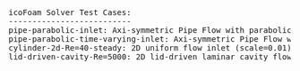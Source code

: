 <pre>
icoFoam Solver Test Cases:
--------------------------
pipe-parabolic-inlet: Axi-symmetric Pipe Flow with parabolic velocity inlet
pipe-parabolic-time-varying-inlet: Axi-symmetric Pipe Flow with parabolic velocity inlet with oscillation in time
cylinder-2d-Re=40-steady: 2D uniform flow inlet (scale=0.01) for Re = 40 with clustering over cylinder multi-block
lid-driven-cavity-Re=5000: 2D lid-driven laminar cavity flow steady up to Re = 5000
</pre>
